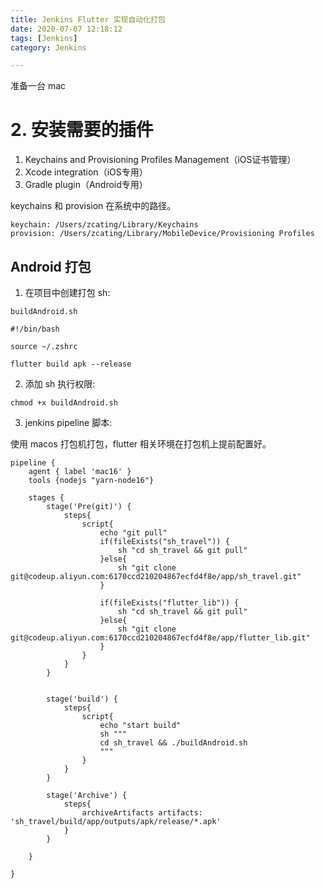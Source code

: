 ```yaml
---
title: Jenkins Flutter 实现自动化打包
date: 2020-07-07 12:18:12
tags: [Jenkins]
category: Jenkins

---
```


准备一台 mac

# 2. 安装需要的插件

1. Keychains and Provisioning Profiles Management（iOS证书管理）
2. Xcode integration（iOS专用）
3. Gradle plugin（Android专用）



keychains 和 provision 在系统中的路径。

```
keychain: /Users/zcating/Library/Keychains
provision: /Users/zcating/Library/MobileDevice/Provisioning Profiles
```


## Android 打包

1. 在项目中创建打包 sh:

`buildAndroid.sh`

```
#!/bin/bash

source ~/.zshrc

flutter build apk --release
```

2. 添加 sh 执行权限: 

```
chmod +x buildAndroid.sh
```

3. jenkins pipeline 脚本:

使用 macos 打包机打包，flutter 相关环境在打包机上提前配置好。

```
pipeline {
    agent { label 'mac16' }
    tools {nodejs "yarn-node16"}
    
    stages {
        stage('Pre(git)') {
            steps{
                script{
                    echo "git pull"
                    if(fileExists("sh_travel")) {
                        sh "cd sh_travel && git pull"
                    }else{
                        sh "git clone git@codeup.aliyun.com:6170ccd210204867ecfd4f8e/app/sh_travel.git"
                    }
                    
                    if(fileExists("flutter_lib")) {
                        sh "cd sh_travel && git pull"
                    }else{
                        sh "git clone git@codeup.aliyun.com:6170ccd210204867ecfd4f8e/app/flutter_lib.git"
                    }
                }                
            }
        }

        
        stage('build') {
            steps{
                script{
                    echo "start build"
                    sh """
                    cd sh_travel && ./buildAndroid.sh
                    """
                }
            }
        }
        
        stage('Archive') {
            steps{
                archiveArtifacts artifacts: 'sh_travel/build/app/outputs/apk/release/*.apk'
            }
        }

    }
 
}
```